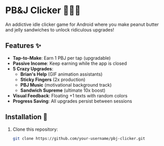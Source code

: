 # PB&J Clicker 🥜🍓🍞

An addictive idle clicker game for Android where you make peanut butter and jelly sandwiches to unlock ridiculous upgrades!

## Features ✨
- **Tap-to-Make**: Earn 1 PBJ per tap (upgradable)
- **Passive Income**: Keep earning while the app is closed
- **5 Crazy Upgrades**:
  - **Brian's Help** (GIF animation assistants)
  - **Sticky Fingers** (2x production)
  - **PBJ Music** (motivational background track)
  - **Sandwich Supreme** (ultimate 10x boost)
- **Visual Feedback**: Floating +1 texts with random colors
- **Progress Saving**: All upgrades persist between sessions

## Installation 📲
1. Clone this repository:
   ```bash
   git clone https://github.com/your-username/pbj-clicker.git
